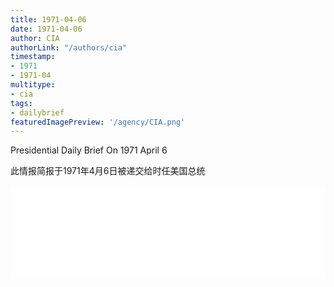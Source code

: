 ```yaml
---
title: 1971-04-06
date: 1971-04-06
author: CIA 
authorLink: "/authors/cia"
timestamp: 
- 1971
- 1971-04
multitype: 
- cia
tags: 
- dailybrief
featuredImagePreview: '/agency/CIA.png'
---
```



Presidential Daily Brief On 1971 April 6

此情报简报于1971年4月6日被递交给时任美国总统

<!--more-->





<div id="over" style="width:100%; overflow:hidden"> <iframe id="sFrame" name="sFrame" frameborder="no" border="0"  allowfullscreen marginwidth="0" scrolling="no" src = " /CIA/1971-04-06.html "  style = " position:absulute; width: 806px; top: 300;" > </iframe> </div>